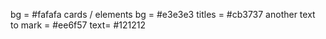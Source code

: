 bg = #fafafa
cards / elements bg = #e3e3e3
titles = #cb3737
another text to mark = #ee6f57
text= #121212

